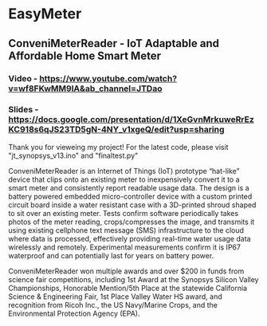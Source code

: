 # EasyMeter
## ConveniMeterReader - IoT Adaptable and Affordable Home Smart Meter

### Video - https://www.youtube.com/watch?v=wf8FKwMM9lA&ab_channel=JTDao 
### Slides - https://docs.google.com/presentation/d/1XeGvnMrkuweRrEzKC918s6qJS23TD5gN-4NY_v1xgeQ/edit?usp=sharing

Thank you for vieweing my project! For the latest code, please visit "jt_synopsys_v13.ino" and "finaltest.py"


ConveniMeterReader is an Internet of Things (IoT) prototype “hat-like” device that clips onto an existing meter to inexpensively convert it to a smart meter and consistently report readable usage data. The design is a battery powered embedded micro-controller device with a custom printed circuit board inside a water resistant case with a 3D-printed shroud shaped to sit over an existing meter. Tests confirm software periodically takes photos of the meter reading, crops/compresses the image, and transmits it using existing cellphone text message (SMS) infrastructure to the cloud where data is processed, effectively providing real-time water usage data wirelessly and remotely. Experimental measurements confirm it is IP67 waterproof and can potentially last for years on battery power.

ConveniMeterReader won multiple awards and over $200 in funds from science fair competitions, including 1st Award at the Synopsys Silicon Valley Championships, Honorable Mention/5th Place at the statewide California Science & Engineering Fair, 1st Place Valley Water HS award, and recognition from Ricoh Inc., the US Navy/Marine Crops, and the Environmental Protection Agency (EPA).
